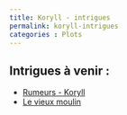 ```yaml
---
title: Koryll - intrigues
permalink: koryll-intrigues
categories : Plots
---
```


## Intrigues à venir :
- [Rumeurs - Koryll](/plots/koryll-rumeurs)
- [Le vieux moulin](/plots/le-vieux-moulin)
